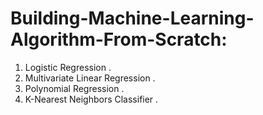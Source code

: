 # Building-Machine-Learning-Algorithm-From-Scratch:
  
  1) Logistic Regression .
  2) Multivariate Linear Regression .
  3) Polynomial Regression .
  4)  K-Nearest Neighbors Classifier .
  
